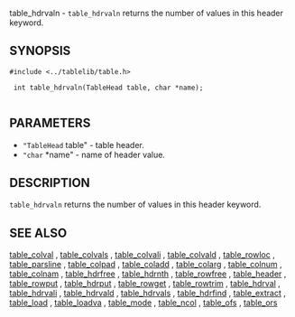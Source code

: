 

 table_hdrvaln  - `table_hdrvaln` returns the number of values in this header keyword.

SYNOPSIS
--------
 

```
#include <../tablelib/table.h>

 int table_hdrvaln(TableHead table, char *name);
 

```
PARAMETERS
----------
  * `"TableHead` table" - table header.
  * `"char` *name" - name of header value.

DESCRIPTION
-----------
 `table_hdrvaln` returns the number of values in this header keyword.

SEE ALSO
--------
[table_colval](table_colval.html)
 ,
[table_colvals](table_colvals.html)
 ,
[table_colvali](table_colvali.html)
 ,
[table_colvald](table_colvald.html)
 ,
[table_rowloc](table_rowloc.html)
 ,
[table_parsline](table_parsline.html)
 ,
[table_colpad](table_colpad.html)
 ,
[table_coladd](table_coladd.html)
 ,
[table_colarg](table_colarg.html)
 ,
[table_colnum](table_colnum.html)
 ,
[table_colnam](table_colnam.html)
 ,
[table_hdrfree](table_hdrfree.html)
 ,
[table_hdrnth](table_hdrnth.html)
 ,
[table_rowfree](table_rowfree.html)
 ,
[table_header](table_header.html)
 ,
[table_rowput](table_rowput.html)
 ,
[table_hdrput](table_hdrput.html)
 ,
[table_rowget](table_rowget.html)
 ,
[table_rowtrim](table_rowtrim.html)
 ,
[table_hdrval](table_hdrval.html)
 ,
[table_hdrvali](table_hdrvali.html)
 ,
[table_hdrvald](table_hdrvald.html)
 ,
[table_hdrvals](table_hdrvals.html)
 ,
[table_hdrfind](table_hdrfind.html)
 ,
[table_extract](table_extract.html)
 ,
[table_load](table_load.html)
 ,
[table_loadva](table_loadva.html)
 ,
[table_mode](table_mode.html)
 ,
[table_ncol](table_ncol.html)
 ,
[table_ofs](table_ofs.html)
 ,
[table_ors](table_ors.html)
 
